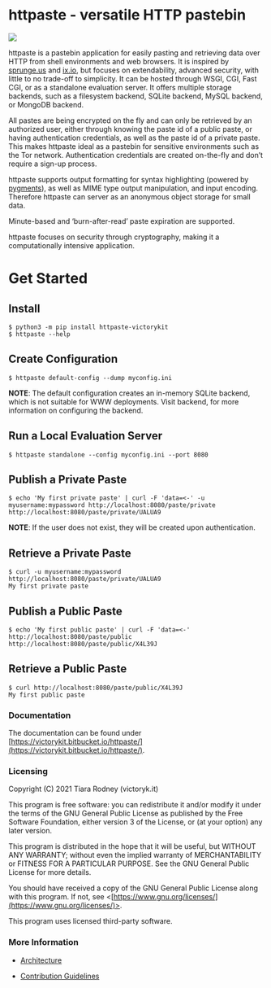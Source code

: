 # httpaste - versatile HTTP pastebin

![](docs/_assets/images/favpng_parrot-royalty-free-cartoon.png)

httpaste is a pastebin application for easily pasting and retrieving data over
HTTP from shell environments and web browsers. It is inspired by [sprunge.us](http://sprunge.us)
and [ix.io](http://ix.io/), but focuses on extendability, advanced security, with little to
no trade-off to simplicity. It can be hosted through WSGI, CGI, Fast CGI, or
as a standalone evaluation server. It offers multiple storage backends, such as
a filesystem backend, SQLite backend, MySQL backend, or MongoDB backend.

All pastes are being encrypted on the fly and can only be retrieved by an
authorized user, either through knowing the paste id of a public paste, or
having authentication credentials, as well as the paste id of a private paste.
This makes httpaste ideal as a pastebin for sensitive environments such as the
Tor network. Authentication credentials are created on-the-fly and don’t  require a sign-up process.

httpaste supports output formatting for syntax highlighting (powered by
[pygments](https://pygments.org/)), as well as MIME type output manipulation, and input encoding.
Therefore httpaste can server as an anonymous object storage for small data.

Minute-based and ‘burn-after-read’ paste expiration are supported.

httpaste focuses on security through cryptography, making it a computationally intensive application.

# Get Started

## Install

```shell
$ python3 -m pip install httpaste-victorykit
$ httpaste --help
```

## Create Configuration

```shell
$ httpaste default-config --dump myconfig.ini
```

**NOTE**: The default configuration creates an in-memory SQLite backend, which is not
suitable for WWW deployments. Visit backend, for more
information on configuring the backend.

## Run a Local Evaluation Server

```shell
$ httpaste standalone --config myconfig.ini --port 8080
```

## Publish a Private Paste

```shell
$ echo 'My first private paste' | curl -F 'data=<-' -u myusername:mypassword http://localhost:8080/paste/private
http://localhost:8080/paste/private/UALUA9
```

**NOTE**: If the user does not exist, they will be created upon authentication.

## Retrieve a Private Paste

```shell
$ curl -u myusername:mypassword http://localhost:8080/paste/private/UALUA9
My first private paste
```

## Publish a Public Paste

```shell
$ echo 'My first public paste' | curl -F 'data=<-' http://localhost:8080/paste/public
http://localhost:8080/paste/public/X4L39J
```

## Retrieve a Public Paste

```shell
$ curl http://localhost:8080/paste/public/X4L39J
My first public paste
```

### Documentation

The documentation can be found under [https://victorykit.bitbucket.io/httpaste/](https://victorykit.bitbucket.io/httpaste/).

### Licensing

Copyright (C) 2021  Tiara Rodney (victoryk.it)

This program is free software: you can redistribute it and/or modify
it under the terms of the GNU General Public License as published by
the Free Software Foundation, either version 3 of the License, or
(at your option) any later version.

This program is distributed in the hope that it will be useful,
but WITHOUT ANY WARRANTY; without even the implied warranty of
MERCHANTABILITY or FITNESS FOR A PARTICULAR PURPOSE.  See the
GNU General Public License for more details.

You should have received a copy of the GNU General Public License
along with this program. If not, see <[https://www.gnu.org/licenses/](https://www.gnu.org/licenses/)>.

This program uses licensed third-party software.

### More Information


* [Architecture](ARCHITECTURE.md)


* [Contribution Guidelines](CONTRIBUTING.md)
